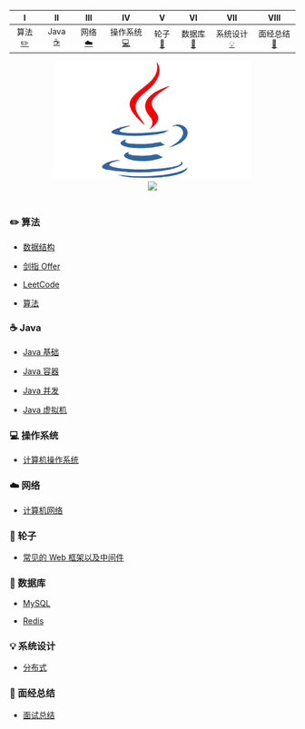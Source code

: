| Ⅰ | Ⅱ | Ⅲ | Ⅳ | Ⅴ | Ⅵ | Ⅶ | Ⅷ |
| :--------: | :---------: | :---------: | :---------: |:---------: |:---------: |:---------: |:---------: |
| 算法[:pencil2:](#pencil2-算法) | Java [:coffee:](#coffee-Java) | 网络[:cloud:](#cloud-网络) | 操作系统[:computer:](#computer-操作系统) | 轮子[:wrench:](#wrench-轮子) | 数据库[:floppy_disk:](#floppy_disk-数据库) | 系统设计[:bulb:](#bulb-系统设计) |面经总结[:book:](#book-面经总结) |

<!-- | Ⅰ | Ⅱ | Ⅲ | Ⅳ | Ⅴ | Ⅵ | Ⅶ | Ⅷ | Ⅸ | Ⅹ | -->
<div align="center">
    <img src="pics//java.gif" width="350px"/>
    <br>
    <a href="https://github.com/MinheZ"> <img src="https://img.shields.io/badge/_-MinheZ-4ab8a1.svg"></a>
</div><br>

### :pencil2: 算法
- [数据结构](https://github.com/MinheZ/Notes/blob/master/note/数据结构.md)

- [剑指 Offer](https://github.com/MinheZ/Notes/blob/master/note/剑指Offer.md)

- [LeetCode](https://github.com/MinheZ/Notes/blob/master/note/LeetCode.md)

- [算法](https://github.com/MinheZ/Notes/blob/master/note/算法.md)

### :coffee: Java
- [Java 基础](https://github.com/MinheZ/Notes/blob/master/note/Java基础.md)

- [Java 容器](https://github.com/MinheZ/Notes/blob/master/note/Java容器.md)

- [Java 并发](https://github.com/MinheZ/Notes/blob/master/note/Java并发.md)

- [Java 虚拟机](https://github.com/MinheZ/Notes/blob/master/note/Java虚拟机.md)

### :computer: 操作系统
- [计算机操作系统](https://github.com/MinheZ/Notes/blob/master/note/计算机操作系统.md)

### :cloud: 网络
- [计算机网络](https://github.com/MinheZ/Notes/blob/master/note/计算机网络.md)

### :wrench: 轮子

- [常见的 Web 框架以及中间件](https://github.com/MinheZ/Notes/blob/master/note/常见的Web框架以及中间件.md)

### :floppy_disk: 数据库
- [MySQL](https://github.com/MinheZ/Notes/blob/master/note/MySQL.md)

- [Redis](https://github.com/MinheZ/Notes/blob/master/note/Redis.md)

### :bulb: 系统设计
- [分布式](https://github.com/MinheZ/Notes/blob/master/note/分布式.md)

### :book: 面经总结
- [面试总结](https://github.com/MinheZ/Notes/blob/master/note/面试总结.md)
